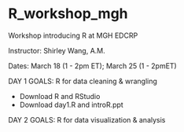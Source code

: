 # R_workshop_mgh
Workshop introducing R at MGH EDCRP

Instructor: Shirley Wang, A.M.

Dates: March 18 (1 - 2pm ET); March 25 (1 - 2pmET)

DAY 1 GOALS: R for data cleaning & wrangling
- Download R and RStudio
- Download day1.R and introR.ppt

DAY 2 GOALS: R for data visualization & analysis
